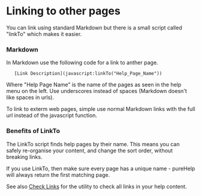 # Linking to other pages

You can link using standard Markdown but there is a small script called "linkTo" which makes it easier.

### Markdown

In Markdown use the following code for a link to anther page.

```
   [Link Description](javascript:linkTo("Help_Page_Name"))
```

Where "Help Page Name" is the name of the pages as seen in the help menu on the left. Use underscores instead of spaces (Markdown doesn't like spaces in urls).

To link to exterm web pages, simple use normal Markdown links with the full url instead of the javascript function.

### Benefits of LinkTo

The LinkTo script finds help pages by their name.  This means you can safely re-organise your content, and change the sort order, without breaking links.

If you use LinkTo, then make sure every page has a unique name - pureHelp will always return the first matching page.

See also [Check Links](javascript:linkTo("Links")) for the utility to check all links in your help content.